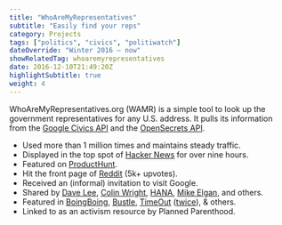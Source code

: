 ```yaml
---
title: "WhoAreMyRepresentatives"
subtitle: "Easily find your reps"
category: Projects
tags: ["politics", "civics", "politiwatch"]
dateOverride: "Winter 2016 – now"
showRelatedTag: whoaremyrepresentatives
date: 2016-12-10T21:49:20Z
highlightSubtitle: true
weight: 4
---
```


WhoAreMyRepresentatives.org (WAMR) is a simple tool to look up the government representatives for any U.S. address. It pulls its information from the [Google Civics API](https://developers.google.com/civic-information) and the [OpenSecrets API](http://www.opensecrets.org/).

- Used more than 1 million times and maintains steady traffic.
- Displayed in the top spot of [Hacker News](https://news.ycombinator.com/item?id=13282847) for over nine hours.
- Featured on [ProductHunt](https://www.producthunt.com/posts/whoaremyrepresentatives).
- Hit the front page of [Reddit](https://www.reddit.com/r/InternetIsBeautiful/comments/5kyn35/enter_your_address_and_out_everyone_who/) (5k+ upvotes).
- Received an (informal) invitation to visit Google.
- Shared by [Dave Lee](https://twitter.com/DaveLeeBBC/status/814865319290425344), [Colin Wright](https://twitter.com/colinismyname/status/814907573522591744), [HANA](https://twitter.com/HANAtruly/status/823653522084216832), [Mike Elgan](https://twitter.com/MikeElgan/status/815750507738206208), and others.
- Featured in [BoingBoing](https://boingboing.net/2017/01/03/find-out-who-represents-you-in.html), [Bustle](https://www.bustle.com/p/how-to-call-your-representative-urge-them-to-boycott-the-inauguration-31044), [TimeOut](https://www.timeout.com/usa/blog/check-out-this-site-to-easily-find-out-who-your-representatives-are-and-how-to-contact-them-012517) ([twice](https://www.timeout.com/newyork/blog/15-things-you-can-do-after-the-womens-march-to-stay-engaged-in-nyc-012417)), & others.
- Linked to as an activism resource by Planned Parenthood.
